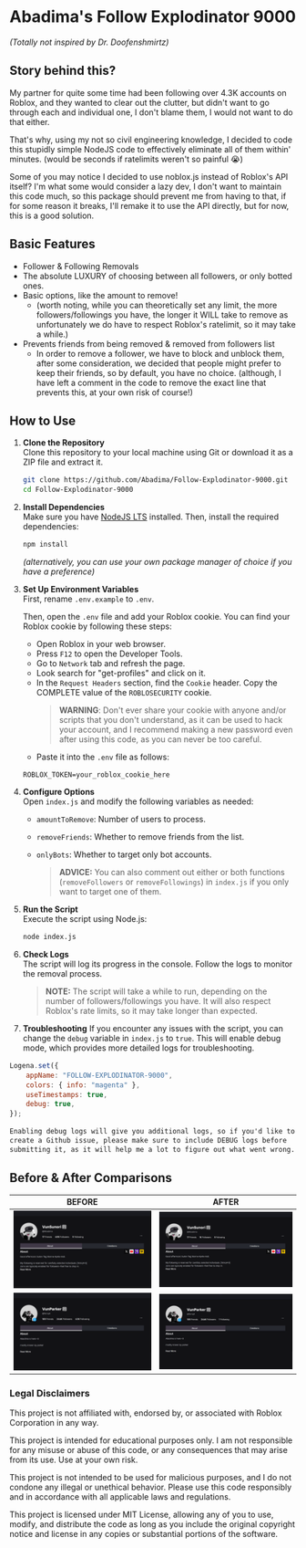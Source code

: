 # Abadima's Follow Explodinator 9000

_(Totally not inspired by Dr. Doofenshmirtz)_

## Story behind this?

My partner for quite some time had been following over 4.3K accounts on Roblox, and they wanted to clear out the clutter, but didn't want to go through each and individual one, I don't blame them, I would not want to do that either.

That's why, using my not so civil engineering knowledge, I decided to code this stupidly simple NodeJS code to effectively eliminate all of them within' minutes. (would be seconds if ratelimits weren't so painful 😭)

Some of you may notice I decided to use noblox.js instead of Roblox's API itself? I'm what some would consider a lazy dev, I don't want to maintain this code much, so this package should prevent me from having to that, if for some reason it breaks, I'll remake it to use the API directly, but for now, this is a good solution.

## Basic Features

- Follower & Following Removals
- The absolute LUXURY of choosing between all followers, or only botted ones.
- Basic options, like the amount to remove!
  - (worth noting, while you can theoretically set any limit, the more followers/followings you have, the longer it WILL take to remove as unfortunately we do have to respect Roblox's ratelimit, so it may take a while.)
- Prevents friends from being removed & removed from followers list
  - In order to remove a follower, we have to block and unblock them, after some consideration, we decided that people might prefer to keep their friends, so by default, you have no choice. (although, I have left a comment in the code to remove the exact line that prevents this, at your own risk of course!)

## How to Use

1. **Clone the Repository**  
   Clone this repository to your local machine using Git or download it as a ZIP file and extract it.

   ```bash
   git clone https://github.com/Abadima/Follow-Explodinator-9000.git
   cd Follow-Explodinator-9000
   ```

2. **Install Dependencies**  
   Make sure you have [NodeJS LTS](https://nodejs.org/) installed. Then, install the required dependencies:

   ```bash
   npm install
   ```

   _(alternatively, you can use your own package manager of choice if you have a preference)_

3. **Set Up Environment Variables**  
   First, rename `.env.example` to `.env`.

   Then, open the `.env` file and add your Roblox cookie. You can find your Roblox cookie by following these steps:

   - Open Roblox in your web browser.
   - Press `F12` to open the Developer Tools.
   - Go to `Network` tab and refresh the page.
   - Look search for "get-profiles" and click on it.
   - In the `Request Headers` section, find the `Cookie` header. Copy the COMPLETE value of the `ROBLOSECURITY` cookie.
     > **WARNING**: Don't ever share your cookie with anyone and/or scripts that you don't understand, as it can be used to hack your account, and I recommend making a new password even after using this code, as you can never be too careful.
   - Paste it into the `.env` file as follows:

   ```
   ROBLOX_TOKEN=your_roblox_cookie_here
   ```

4. **Configure Options**  
   Open `index.js` and modify the following variables as needed:

   - `amountToRemove`: Number of users to process.
   - `removeFriends`: Whether to remove friends from the list.
   - `onlyBots`: Whether to target only bot accounts.

     > **ADVICE:** You can also comment out either or both functions (`removeFollowers` or `removeFollowings`) in `index.js` if you only want to target one of them.

5. **Run the Script**  
   Execute the script using Node.js:

   ```bash
   node index.js
   ```

6. **Check Logs**  
   The script will log its progress in the console. Follow the logs to monitor the removal process.

   > **NOTE:** The script will take a while to run, depending on the number of followers/followings you have. It will also respect Roblox's rate limits, so it may take longer than expected.

7. **Troubleshooting**
   If you encounter any issues with the script, you can change the `debug` variable in `index.js` to `true`. This will enable debug mode, which provides more detailed logs for troubleshooting.

```javascript
Logena.set({
	appName: "FOLLOW-EXPLODINATOR-9000",
	colors: { info: "magenta" },
	useTimestamps: true,
	debug: true,
});
```

    Enabling debug logs will give you additional logs, so if you'd like to create a Github issue, please make sure to include DEBUG logs before submitting it, as it will help me a lot to figure out what went wrong.

## Before & After Comparisons

|                            BEFORE                             |                            AFTER                             |
| :-----------------------------------------------------------: | :----------------------------------------------------------: |
|    ![image](/Github_Assets/preview_before_bot_removal.png)    |    ![image](/Github_Assets/preview_after_bot_removal.png)    |
| ![image](/Github_Assets/preview_before_following_removal.png) | ![image](/Github_Assets/preview_after_following_removal.png) |

### Legal Disclaimers

This project is not affiliated with, endorsed by, or associated with Roblox Corporation in any way.

This project is intended for educational purposes only. I am not responsible for any misuse or abuse of this code, or any consequences that may arise from its use. Use at your own risk.

This project is not intended to be used for malicious purposes, and I do not condone any illegal or unethical behavior. Please use this code responsibly and in accordance with all applicable laws and regulations.

This project is licensed under MIT License, allowing any of you to use, modify, and distribute the code as long as you include the original copyright notice and license in any copies or substantial portions of the software.
